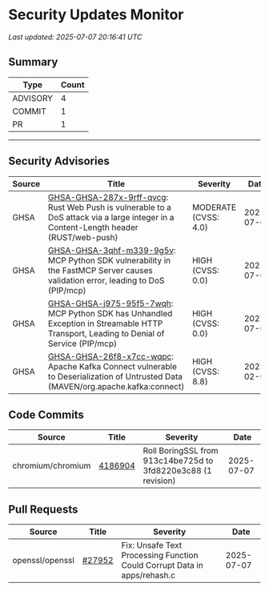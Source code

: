 # Security Updates Monitor

*Last updated: 2025-07-07 20:16:41 UTC*

## Summary
| Type | Count |
|------|-------|
| ADVISORY | 4 |
| COMMIT | 1 |
| PR | 1 |

---

## Security Advisories

| Source | Title | Severity | Date |
|--------|-------|----------|------|
| GHSA | [GHSA-GHSA-287x-9rff-qvcg](https://github.com/advisories/GHSA-287x-9rff-qvcg): Rust Web Push is vulnerable to a DoS attack via a large integer in a Content-Length header (RUST/web-push) | MODERATE (CVSS: 4.0) | 2025-07-05 |
| GHSA | [GHSA-GHSA-3qhf-m339-9g5v](https://github.com/advisories/GHSA-3qhf-m339-9g5v): MCP Python SDK vulnerability in the FastMCP Server causes validation error, leading to DoS (PIP/mcp) | HIGH (CVSS: 0.0) | 2025-07-04 |
| GHSA | [GHSA-GHSA-j975-95f5-7wqh](https://github.com/advisories/GHSA-j975-95f5-7wqh): MCP Python SDK has Unhandled Exception in Streamable HTTP Transport, Leading to Denial of Service (PIP/mcp) | HIGH (CVSS: 0.0) | 2025-07-04 |
| GHSA | [GHSA-GHSA-26f8-x7cc-wqpc](https://github.com/advisories/GHSA-26f8-x7cc-wqpc): Apache Kafka Connect vulnerable to Deserialization of Untrusted Data (MAVEN/org.apache.kafka:connect) | HIGH (CVSS: 8.8) | 2023-02-07 |

## Code Commits

| Source | Title | Severity | Date |
|--------|-------|----------|------|
| chromium/chromium | [4186904](https://github.com/chromium/chromium/commit/4186904137f642a442c91ee87d50d6dff4e605e9) | Roll BoringSSL from 913c14be725d to 3fd8220e3c88 (1 revision) | 2025-07-07 |

## Pull Requests

| Source | Title | Severity | Date |
|--------|-------|----------|------|
| openssl/openssl | [#27952](https://github.com/openssl/openssl/pull/27952) | Fix: Unsafe Text Processing Function Could Corrupt Data in apps/rehash.c | 2025-07-07 |

